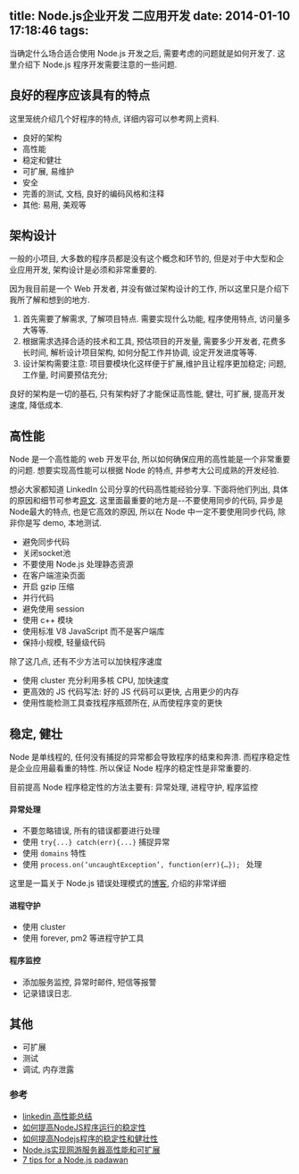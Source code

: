 title: Node.js企业开发 二应用开发
date: 2014-01-10 17:18:46
tags:
---
当确定什么场合适合使用 Node.js 开发之后, 需要考虑的问题就是如何开发了. 这里介绍下 Node.js 程序开发需要注意的一些问题.

## 良好的程序应该具有的特点 
这里笼统介绍几个好程序的特点, 详细内容可以参考网上资料.

* 良好的架构
* 高性能
* 稳定和健壮
* 可扩展, 易维护
* 安全
* 完善的测试, 文档, 良好的编码风格和注释
* 其他: 易用, 美观等

## 架构设计
一般的小项目, 大多数的程序员都是没有这个概念和环节的, 但是对于中大型和企业应用开发, 架构设计是必须和非常重要的. 

因为我目前是一个 Web 开发者, 并没有做过架构设计的工作, 所以这里只是介绍下我所了解和想到的地方.

1. 首先需要了解需求, 了解项目特点. 需要实现什么功能, 程序使用特点, 访问量多大等等.
2. 根据需求选择合适的技术和工具, 预估项目的开发量, 需要多少开发者, 花费多长时间, 解析设计项目架构, 如何分配工作并协调, 设定开发进度等等.
3. 设计架构需要注意: 项目要模块化这样便于扩展,维护且让程序更加稳定; 问题, 工作量, 时间要预估充分; 

良好的架构是一切的基石, 只有架构好了才能保证高性能, 健壮, 可扩展, 提高开发速度, 降低成本.


## 高性能
Node 是一个高性能的 web 开发平台, 所以如何确保应用的高性能是一个非常重要的问题. 想要实现高性能可以根据 Node 的特点, 并参考大公司成熟的开发经验.

想必大家都知道 LinkedIn 公司分享的代码高性能经验分享. 下面将他们列出, 具体的原因和细节可参考[原文](http://engineering.linkedin.com/nodejs/blazing-fast-nodejs-10-performance-tips-linkedin-mobile).
这里面最重要的地方是--不要使用同步的代码, 异步是Node最大的特点, 也是它高效的原因, 所以在 Node 中一定不要使用同步代码, 除非你是写 demo, 本地测试.

* 避免同步代码
* 关闭socket池
* 不要使用 Node.js 处理静态资源
* 在客户端渲染页面
* 开启 gzip 压缩
* 并行代码
* 避免使用 session
* 使用 c++ 模块
* 使用标准 V8 JavaScript 而不是客户端库
* 保持小规模, 轻量级代码

除了这几点, 还有不少方法可以加快程序速度

* 使用 cluster 充分利用多核 CPU, 加快速度
* 更高效的 JS 代码写法: 好的 JS 代码可以更快, 占用更少的内存
* 使用性能检测工具查找程序瓶颈所在, 从而使程序变的更快

## 稳定, 健壮
Node 是单线程的, 任何没有捕捉的异常都会导致程序的结束和奔溃. 而程序稳定性是企业应用最看重的特性. 所以保证 Node 程序的稳定性是非常重要的.

目前提高 Node 程序稳定性的方法主要有: 异常处理, 进程守护, 程序监控

#### 异常处理

* 不要忽略错误, 所有的错误都要进行处理
* 使用 `try{...} catch(err){...}` 捕捉异常
* 使用 `domains` 特性
* 使用 `process.on(‘uncaughtException’, function(err){…}); ` 处理

这里是一篇关于 Node.js 错误处理模式的[博客](http://www.nodewiz.biz/nodejs-error-handling-pattern/), 介绍的非常详细


#### 进程守护
* 使用 cluster 
* 使用 forever, pm2 等进程守护工具

#### 程序监控
* 添加服务监控, 异常时邮件, 短信等报警
* 记录错误日志.

## 其他

* 可扩展
* 测试
* 调试, 内存泄露



### 参考

* [linkedin 高性能总结](http://engineering.linkedin.com/nodejs/blazing-fast-nodejs-10-performance-tips-linkedin-mobile)
* [如何提高NodeJS程序运行的稳定性](http://blog.lovedan.cn/?p=222)
* [如何提高Nodejs程序的稳定性和健壮性](http://blog.lovedan.cn/?p=186)
* [Node.js实现网游服务器高性能和可扩展](http://developer.zdnet.com.cn/2012/1019/2126947.shtml)
* [7 tips for a Node.js padawan](https://medium.com/tech-talk/e7c0b0e5ce3c)